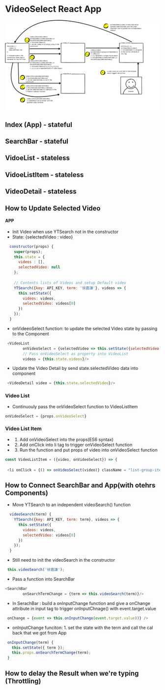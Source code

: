 # VideoSelect React App
![Structure](./structure.png)


## Index (App) - stateful 


## SearchBar - stateful


## VidoeList - stateless


## VidoeListItem - stateless


## VideoDetail - stateless


## How to Update Selected Video
#### APP
- Init Video when use YTSearch not in the constructor
- State: {selectedVideo : video}
```js
  constructor(props) {
    super(props);
    this.state = { 
      videos : [],
      selectedVideo: null 
    };

    // Contents lists of Videos and setup Default video
    YTSearch({key: API_KEY, term: '徐嘉謙'}, videos => {
      this.setState({ 
        videos: videos, 
        selectedVideo: videos[0]
      })  
    });
  }
```

- onVideeoSelect function: to update the selected Video state by passing to the <VideoDetail> Component
```js
 <VideoList 
        onVideoSelect = {selectedVideo => this.setState({selectedVideo : selectedVideo}) }
        // Pass onVideoSelect as property into VideoList
        videos = {this.state.videos}/>
```

- Update the Video Detail by send state.selectedVideo data into <VidoeDetail> component
```js
 <VideoDetail video = {this.state.selectedVideo}/>
```
### Video List
- Continuouly pass the onVideoSelect function to VideoListItem
```js
onVideoSelect = {props.onVideoSelect} 
```

### Video List Item
- 1. Add onVideoSelect into the props(ES6 syntax)
- 2. Add onClick into li tag to trigger onVideoSelect function
- 3. Run the function and put props of video into onVideoSelect function

```js
const VideoListItem = ({video, onVideoSelect}) => {

 <li onClick = {() => onVideoSelect(video)} className = "list-group-item">
```

## How to Connect SearchBar and App(with otehrs Components)

- Move YTSearch to an independent videoSearch() function
```js
  videoSearch(term) {
    YTSearch({key: API_KEY, term: term}, videos => {
      this.setState({ 
        videos: videos, 
        selectedVideo: videos[0]
      })  
    });
  }
```
- Still need to init the videoSearch in the constructor

```js
 this.videoSearch('徐嘉謙');
```

- Pass a function into SearchBar
```js
<SearchBar 
        onSearchTermChange = {term => this.videoSearch(term)}/>
```

- In SerachBar : build a onInputChange function and give a onChange attribute in input tag to trigger onInputChnage() with event.target.value
```js
 onChange = {event => this.onInputChange(event.target.value))} />
 ```

 - onInputChange funciton: 1. set the state with the term and call the cal back that we got from App
 ```js
  onInputChange(term) {
    this.setState({ term });
    this.props.onSearchTermChange(term);
  }
 ```

 ## How to delay the Result when we're typing (Throttling)
